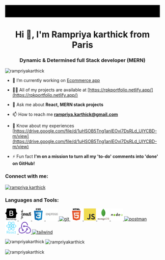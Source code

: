 <div style="background-color: #000; color: #fff; padding: 20px;">
</div>

<h1 align="center">Hi 👋, I'm Rampriya karthick from Paris</h1>
<h3 align="center">Dynamic & Determined full Stack developer (MERN) </h3>

<p align="left"> <img src="https://komarev.com/ghpvc/?username=rampriyakarthick&label=Profile%20views&color=0e75b6&style=flat" alt="rampriyakarthick" /> </p>

- 🔭 I’m currently working on [Ecommerce app](https://dealzon.netlify.app/)

- 👨‍💻 All of my projects are available at [https://rpkportfolio.netlify.app/](https://rpkportfolio.netlify.app/)

- 💬 Ask me about **React, MERN stack projects**

- 📫 How to reach me **rampriya.karthick@gmail.com**

- 📄 Know about my experiences [https://drive.google.com/file/d/1uHSOB5Tng1anIEOvi7DsRLd_UIYCBD-m/view](https://drive.google.com/file/d/1uHSOB5Tng1anIEOvi7DsRLd_UIYCBD-m/view)

- ⚡ Fun fact **I'm on a mission to turn all my 'to-do' comments into 'done' on GitHub!**

<h3 align="left">Connect with me:</h3>
<p align="left">
<a href="[https://linkedin.com/in/rampriya karthick](https://www.linkedin.com/in/rampriya-karthick/)" target="blank"><img align="center" src="https://raw.githubusercontent.com/rahuldkjain/github-profile-readme-generator/master/src/images/icons/Social/linked-in-alt.svg" alt="rampriya karthick" height="30" width="40" /></a>
</p>

<h3 align="left">Languages and Tools:</h3>
<p align="left"> <a href="https://getbootstrap.com" target="_blank" rel="noreferrer"> <img src="https://raw.githubusercontent.com/devicons/devicon/master/icons/bootstrap/bootstrap-plain-wordmark.svg" alt="bootstrap" width="40" height="40"/> </a> <a href="https://canvasjs.com" target="_blank" rel="noreferrer"> <img src="https://raw.githubusercontent.com/Hardik0307/Hardik0307/master/assets/canvasjs-charts.svg" alt="canvasjs" width="40" height="40"/> </a> <a href="https://www.w3schools.com/css/" target="_blank" rel="noreferrer"> <img src="https://raw.githubusercontent.com/devicons/devicon/master/icons/css3/css3-original-wordmark.svg" alt="css3" width="40" height="40"/> </a> <a href="https://expressjs.com" target="_blank" rel="noreferrer"> <img src="https://raw.githubusercontent.com/devicons/devicon/master/icons/express/express-original-wordmark.svg" alt="express" width="40" height="40"/> </a> <a href="https://git-scm.com/" target="_blank" rel="noreferrer"> <img src="https://www.vectorlogo.zone/logos/git-scm/git-scm-icon.svg" alt="git" width="40" height="40"/> </a> <a href="https://www.w3.org/html/" target="_blank" rel="noreferrer"> <img src="https://raw.githubusercontent.com/devicons/devicon/master/icons/html5/html5-original-wordmark.svg" alt="html5" width="40" height="40"/> </a> <a href="https://developer.mozilla.org/en-US/docs/Web/JavaScript" target="_blank" rel="noreferrer"> <img src="https://raw.githubusercontent.com/devicons/devicon/master/icons/javascript/javascript-original.svg" alt="javascript" width="40" height="40"/> </a> <a href="https://www.mongodb.com/" target="_blank" rel="noreferrer"> <img src="https://raw.githubusercontent.com/devicons/devicon/master/icons/mongodb/mongodb-original-wordmark.svg" alt="mongodb" width="40" height="40"/> </a> <a href="https://nodejs.org" target="_blank" rel="noreferrer"> <img src="https://raw.githubusercontent.com/devicons/devicon/master/icons/nodejs/nodejs-original-wordmark.svg" alt="nodejs" width="40" height="40"/> </a> <a href="https://postman.com" target="_blank" rel="noreferrer"> <img src="https://www.vectorlogo.zone/logos/getpostman/getpostman-icon.svg" alt="postman" width="40" height="40"/> </a> <a href="https://reactjs.org/" target="_blank" rel="noreferrer"> <img src="https://raw.githubusercontent.com/devicons/devicon/master/icons/react/react-original-wordmark.svg" alt="react" width="40" height="40"/> </a> <a href="https://redux.js.org" target="_blank" rel="noreferrer"> <img src="https://raw.githubusercontent.com/devicons/devicon/master/icons/redux/redux-original.svg" alt="redux" width="40" height="40"/> </a> <a href="https://tailwindcss.com/" target="_blank" rel="noreferrer"> <img src="https://www.vectorlogo.zone/logos/tailwindcss/tailwindcss-icon.svg" alt="tailwind" width="40" height="40"/> </a> </p>

<p><img align="left" src="https://github-readme-stats.vercel.app/api/top-langs?username=rampriyakarthick&show_icons=true&locale=en&layout=compact" alt="rampriyakarthick" /></p>

<p>&nbsp;<img align="center" src="https://github-readme-stats.vercel.app/api?username=rampriyakarthick&show_icons=true&locale=en" alt="rampriyakarthick" /></p>

<p><img align="center" src="https://github-readme-streak-stats.herokuapp.com/?user=rampriyakarthick&" alt="rampriyakarthick" /></p>
